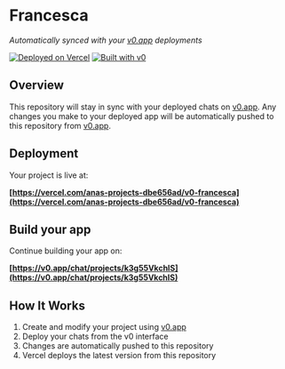 # Francesca

*Automatically synced with your [v0.app](https://v0.app) deployments*

[![Deployed on Vercel](https://img.shields.io/badge/Deployed%20on-Vercel-black?style=for-the-badge&logo=vercel)](https://vercel.com/anas-projects-dbe656ad/v0-francesca)
[![Built with v0](https://img.shields.io/badge/Built%20with-v0.app-black?style=for-the-badge)](https://v0.app/chat/projects/k3g55VkchIS)

## Overview

This repository will stay in sync with your deployed chats on [v0.app](https://v0.app).
Any changes you make to your deployed app will be automatically pushed to this repository from [v0.app](https://v0.app).

## Deployment

Your project is live at:

**[https://vercel.com/anas-projects-dbe656ad/v0-francesca](https://vercel.com/anas-projects-dbe656ad/v0-francesca)**

## Build your app

Continue building your app on:

**[https://v0.app/chat/projects/k3g55VkchIS](https://v0.app/chat/projects/k3g55VkchIS)**

## How It Works

1. Create and modify your project using [v0.app](https://v0.app)
2. Deploy your chats from the v0 interface
3. Changes are automatically pushed to this repository
4. Vercel deploys the latest version from this repository